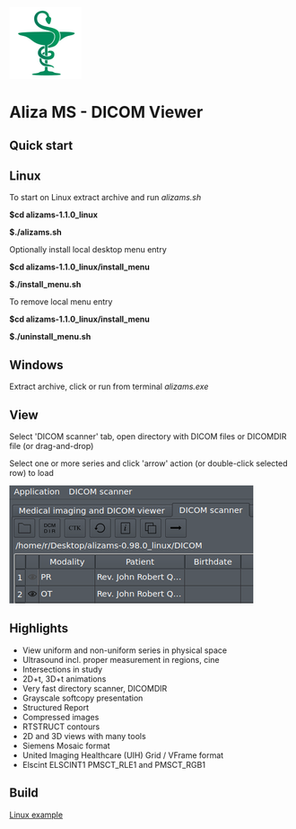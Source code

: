 ![Aliza MS](alizams/package/archive/install_menu/icons/hicolor/128x128/apps/alizams.png)

Aliza MS - DICOM Viewer
=======================

Quick start
-----------

Linux
-----

To start on Linux extract archive and run _alizams.sh_

__$cd alizams-1.1.0_linux__

__$./alizams.sh__

Optionally install local desktop menu entry

__$cd alizams-1.1.0_linux/install_menu__

__$./install_menu.sh__

To remove local menu entry

__$cd alizams-1.1.0_linux/install_menu__

__$./uninstall_menu.sh__


Windows
-------

Extract archive, click or run from terminal _alizams.exe_

View
----

Select 'DICOM scanner' tab, open directory with DICOM files or DICOMDIR file (or drag-and-drop)

Select one or more series and click 'arrow' action (or double-click selected row) to load


![Open](alizams/package/art/start0.png)



Highlights
----------
 * View uniform and non-uniform series in physical space
 * Ultrasound incl. proper measurement in regions, cine
 * Intersections in study
 * 2D+t, 3D+t animations
 * Very fast directory scanner, DICOMDIR
 * Grayscale softcopy presentation
 * Structured Report
 * Compressed images
 * RTSTRUCT contours
 * 2D and 3D views with many tools
 * Siemens Mosaic format
 * United Imaging Healthcare (UIH) Grid / VFrame format
 * Elscint ELSCINT1 PMSCT_RLE1 and PMSCT_RGB1


Build
-----

[Linux example](https://github.com/AlizaMedicalImaging/AlizaMS/wiki)

